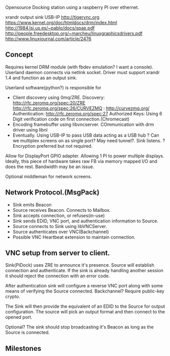 Opensource Docking station using a raspberry PI over ethernet.

xrandr output sink
USB-IP
http://tigervnc.org 
https://www.kernel.org/doc/htmldocs/drm/index.html
http://1984.lsi.us.es/~pablo/docs/spae.pdf
http://people.freedesktop.org/~marcheu/linuxgraphicsdrivers.pdf
http://www.linuxjournal.com/article/2476

Concept
-------

Requires kernel DRM module (with fbdev emulation? I want a console).  Userland
daemon connects via netlink socket. Driver must support xrandr 1.4 and function
as an output sink.

Userland software(python?) is responsible for
 * Client discovery using 0mq/ZRE.
   Discovery: http://rfc.zeromq.org/spec:20/ZRE
   http://rfc.zeromq.org/spec:26/CURVEZMQ : http://curvezmq.org/
   Authentication: http://rfc.zeromq.org/spec:27
   Authorized Keys: Using 6 Digit verification code on first connection.(Chromecast)
 * Encoding framebuffer using libvncserver.  COmmunication with drm driver using libnl
 * Eventually. Using USB-IP to pass USB data acting as a USB hub
 ? Can we multiplex screens on as single port? May need tunnel?.  Sink listens.
 ? Encryption preferred but not required.

Allow for DisplayPort GPIO adapter.  Allowing 1 PI to power multiple displays.  Ideally, this piece of 
hardware takes raw FB via memory mapped I/O and does the rest. Bandwidth may be an issue.

Optional middleman for network screens.

Network Protocol.(MsgPack)
--------------------------
* Sink emits Beacon
* Source receives Beacon.  Connects to Mailbox.
* Sink accepts connection, or refuses(in-use)
* Sink sends EDID, VNC port, and authentication information to Source.
* Source connects to Sink using libVNCServer.
* Source authenticates over VNC(Backchannel)
* Possible VNC Heartbeat extension to maintain connection.

VNC setup from server to client.
--------------------------------
Sink(PiDock) uses ZRE to announce it's presence.  Source will establish
connection and authenticate. If the sink is already handling another session
it should reject the connection with an error code. 

After authentication sink will configure a reverse VNC port along with some 
means of verifying the Source connected.  Backchannel? Require public-key 
crypto.

The Sink will then provide the equivalent of an EDID to the Source for output
configuration.  The source will pick an output format and then connect to the 
opened port.  

Optional? The sink should stop broadcasting it's Beacon as long as the
Source is connected.


Milestones
----------


